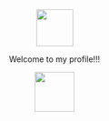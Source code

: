 <div id="header" align="center">
  <img src="https://i.giphy.com/media/v1.Y2lkPTc5MGI3NjExMm9jdTY4cWd5NGIxaHNwMTBrcWJjc29lcDN6bnAzMHAyN3YzdnllMSZlcD12MV9pbnRlcm5hbF9naWZfYnlfaWQmY3Q9Zw/OpBA2nKQog7LENz8Of/giphy.gif" height="65" width="65">
  <p>Welcome to my profile!!!<p/>
<div/>
<div id="tools" align="center">
  <img src="https://cdn.jsdelivr.net/gh/devicons/devicon@latest/icons/python/python-original-wordmark.svg" height=70 width=70/>
<div/>